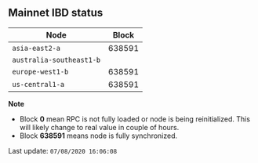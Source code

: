 ## **Mainnet** IBD status


Node | Block
--- | ---
`asia-east2-a` | 638591
`australia-southeast1-b` | 
`europe-west1-b` | 638591
`us-central1-a` | 638591


**Note**
* Block **0** mean RPC is not fully loaded or node is being reinitialized. This will likely change to real value in couple of hours.
* Block **638591** means node is fully synchronized.


Last update: `07/08/2020 16:06:08`
